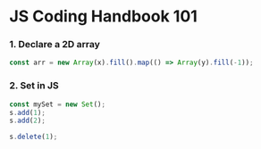 # JS Coding Handbook 101

### 1. Declare a 2D array

```javascript
const arr = new Array(x).fill().map(() => Array(y).fill(-1));
```

### 2. Set in JS

```javascript
const mySet = new Set();
s.add(1);
s.add(2);

s.delete(1);
```
